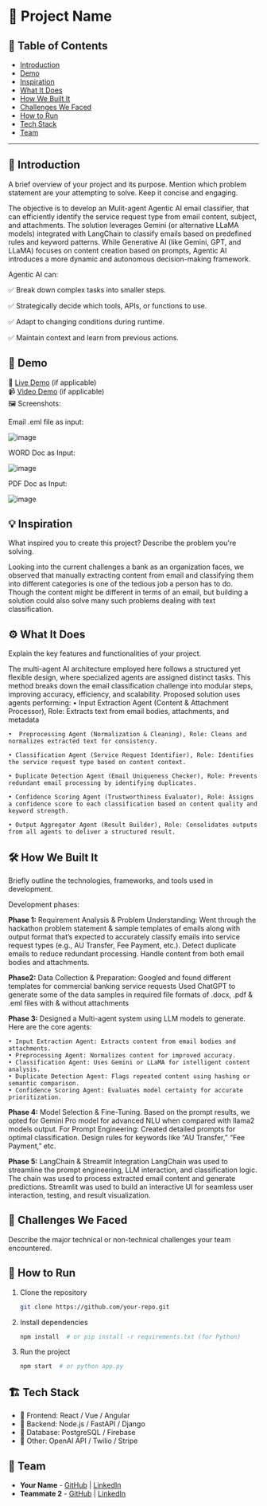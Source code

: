 # 🚀 Project Name

## 📌 Table of Contents
- [Introduction](#introduction)
- [Demo](#demo)
- [Inspiration](#inspiration)
- [What It Does](#what-it-does)
- [How We Built It](#how-we-built-it)
- [Challenges We Faced](#challenges-we-faced)
- [How to Run](#how-to-run)
- [Tech Stack](#tech-stack)
- [Team](#team)

---

## 🎯 Introduction
A brief overview of your project and its purpose. Mention which problem statement are your attempting to solve. Keep it concise and engaging.

The objective is to develop an Mulit-agent Agentic AI email classifier, that can efficiently identify the service request type from email content, subject, and attachments. The solution leverages Gemini (or alternative LLaMA models) integrated with LangChain to classify emails based on predefined rules and keyword patterns.
While Generative AI (like Gemini, GPT, and LLaMA) focuses on content creation based on prompts, Agentic AI introduces a more dynamic and autonomous decision-making framework.

Agentic AI can:

✅ Break down complex tasks into smaller steps.

✅ Strategically decide which tools, APIs, or functions to use.

✅ Adapt to changing conditions during runtime.

✅ Maintain context and learn from previous actions.


## 🎥 Demo
🔗 [Live Demo](#) (if applicable)  
📹 [Video Demo](#) (if applicable)  
🖼️ Screenshots:

Email .eml file as input:

![image](https://github.com/user-attachments/assets/c7954877-9180-47ff-aca4-c8b2df91f798)

WORD Doc as Input:

![image](https://github.com/user-attachments/assets/2f7e722e-717b-4da8-b046-de315c9b6e57)


PDF Doc as Input:

![image](https://github.com/user-attachments/assets/bf6a451f-d339-4898-9fc5-3e4c914d16dc)


## 💡 Inspiration
What inspired you to create this project? Describe the problem you're solving.

Looking into the current challenges a bank as an organization faces, we observed that manually extracting content from email and classifying them into different categories is one of the tedious job a person has to do. Though the content might be different in terms of an email, but building a solution could also solve many such problems dealing with text classification.


## ⚙️ What It Does
Explain the key features and functionalities of your project.

The multi-agent AI architecture employed here follows a structured yet flexible design, where specialized agents are assigned distinct tasks. This method breaks down the email classification challenge into modular steps, improving accuracy, efficiency, and scalability.
Proposed solution uses agents performing:
	•  Input Extraction Agent (Content & Attachment Processor), Role: Extracts text from email bodies, attachments, and metadata
 
	•  Preprocessing Agent (Normalization & Cleaning), Role: Cleans and normalizes extracted text for consistency.
 
	• Classification Agent (Service Request Identifier), Role: Identifies the service request type based on content context.
 
	• Duplicate Detection Agent (Email Uniqueness Checker), Role: Prevents redundant email processing by identifying duplicates.
 
	• Confidence Scoring Agent (Trustworthiness Evaluator), Role: Assigns a confidence score to each classification based on content quality and keyword strength.

 	• Output Aggregator Agent (Result Builder), Role: Consolidates outputs from all agents to deliver a structured result.


## 🛠️ How We Built It
Briefly outline the technologies, frameworks, and tools used in development.

Development phases:

**Phase 1:** Requirement Analysis & Problem Understanding:
Went through the hackathon problem statement & sample templates of emails along with output format that’s expected to accurately classify emails into service request types (e.g., AU Transfer, Fee Payment, etc.). Detect duplicate emails to reduce redundant processing.  Handle content from both email bodies and attachments.

**Phase2:** Data Collection & Preparation:
Googled and found different templates for commercial banking service requests
Used ChatGPT to generate some of the data samples in required file formats of .docx, .pdf & .eml files with & without attachments

**Phase 3:** Designed a Multi-agent system using LLM models to generate. Here are the core agents:

	• Input Extraction Agent: Extracts content from email bodies and attachments.
	• Preprocessing Agent: Normalizes content for improved accuracy.
	• Classification Agent: Uses Gemini or LLaMA for intelligent content analysis.
	• Duplicate Detection Agent: Flags repeated content using hashing or semantic comparison.
	• Confidence Scoring Agent: Evaluates model certainty for accurate prioritization.

**Phase 4:** Model Selection & Fine-Tuning. 
Based on the prompt results, we opted for Gemini Pro model for advanced NLU when compared with llama2 models output.
For Prompt Engineering: Created detailed prompts for optimal classification.
Design rules for keywords like “AU Transfer,” “Fee Payment,” etc.

**Phase 5:** LangChain & Streamlit Integration
LangChain was used to streamline the prompt engineering, LLM interaction, and classification logic.
The chain was used to process extracted email content and generate predictions.
Streamlit was used to build an interactive UI for seamless user interaction, testing, and result visualization.


## 🚧 Challenges We Faced
Describe the major technical or non-technical challenges your team encountered.

## 🏃 How to Run
1. Clone the repository  
   ```sh
   git clone https://github.com/your-repo.git
   ```
2. Install dependencies  
   ```sh
   npm install  # or pip install -r requirements.txt (for Python)
   ```
3. Run the project  
   ```sh
   npm start  # or python app.py
   ```

## 🏗️ Tech Stack
- 🔹 Frontend: React / Vue / Angular
- 🔹 Backend: Node.js / FastAPI / Django
- 🔹 Database: PostgreSQL / Firebase
- 🔹 Other: OpenAI API / Twilio / Stripe

## 👥 Team
- **Your Name** - [GitHub](#) | [LinkedIn](#)
- **Teammate 2** - [GitHub](#) | [LinkedIn](#)
